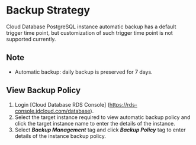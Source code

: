 # Backup Strategy
Cloud Database PostgreSQL instance automatic backup has a default trigger time point, but customization of such trigger time point is not supported currently.

## Note
* Automatic backup: daily backup is preserved for 7 days.

## View Backup Policy
1. Login [Cloud Database RDS Console] (https://rds-console.jdcloud.com/database).
2. Select the target instance required to view automatic backup policy and click the target instance name to enter the details of the instance.
3. Select ***Backup Management*** tag and click ***Backup Policy*** tag to enter details of the instance backup policy.
